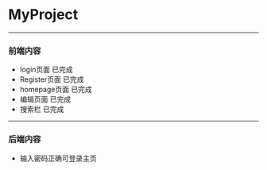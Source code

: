 # MyProject
************************
### 前端内容

* login页面 已完成  
* Register页面 已完成  
* homepage页面 已完成  
* 编辑页面 已完成  
* 搜索栏 已完成
************************

### 后端内容  

* 输入密码正确可登录主页

